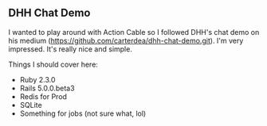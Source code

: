 ## DHH Chat Demo

I wanted to play around with Action Cable so I followed DHH's chat demo on his medium (https://github.com/carterdea/dhh-chat-demo.git). I'm very impressed. It's really nice and simple.

Things I should cover here:
* Ruby 2.3.0
* Rails 5.0.0.beta3
* Redis for Prod
* SQLite
* Something for jobs (not sure what, lol)
